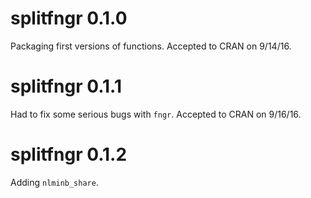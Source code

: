 # splitfngr 0.1.0

Packaging first versions of functions. Accepted to CRAN on 9/14/16.

# splitfngr 0.1.1

Had to fix some serious bugs with `fngr`. Accepted to CRAN on 9/16/16.

# splitfngr 0.1.2

Adding `nlminb_share`.
